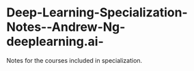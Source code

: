 # Deep-Learning-Specialization-Notes--Andrew-Ng-deeplearning.ai-
Notes for the courses included in specialization.
